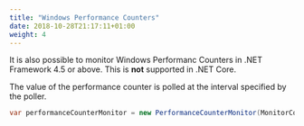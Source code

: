 ```yaml
---
title: "Windows Performance Counters"
date: 2018-10-28T21:17:11+01:00
weight: 4
---
```


It is also possible to monitor Windows Performanc Counters in .NET Framework 4.5 or above. This is **not** supported in .NET Core.

The value of the performance counter is polled at the interval specified by the poller.

```csharp
var performanceCounterMonitor = new PerformanceCounterMonitor(MonitorConfig.Build("Available Bytes"), PerformanceCounterConfig.Build("Memory", "Available Bytes"));
```